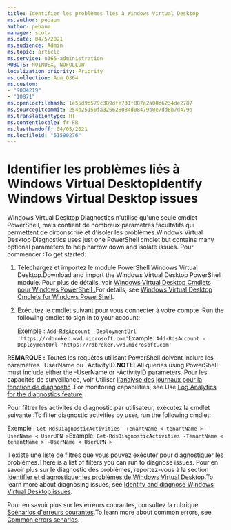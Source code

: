 ```yaml
---
title: Identifier les problèmes liés à Windows Virtual Desktop
ms.author: pebaum
author: pebaum
manager: scotv
ms.date: 04/5/2021
ms.audience: Admin
ms.topic: article
ms.service: o365-administration
ROBOTS: NOINDEX, NOFOLLOW
localization_priority: Priority
ms.collection: Adm_O364
ms.custom:
- "9004219"
- "10871"
ms.openlocfilehash: 1e55d9d579c389dfe731f887a2a08c6234de2787
ms.sourcegitcommit: 254b25150fa326628084d08479b0e7dd8b7d479a
ms.translationtype: HT
ms.contentlocale: fr-FR
ms.lasthandoff: 04/05/2021
ms.locfileid: "51590276"
---
```

# <a name="identify-windows-virtual-desktop-issues"></a><span data-ttu-id="6b6a2-102">Identifier les problèmes liés à Windows Virtual Desktop</span><span class="sxs-lookup"><span data-stu-id="6b6a2-102">Identify Windows Virtual Desktop issues</span></span>

<span data-ttu-id="6b6a2-103">Windows Virtual Desktop Diagnostics n'utilise qu'une seule cmdlet PowerShell, mais contient de nombreux paramètres facultatifs qui permettent de circonscrire et d'isoler les problèmes.</span><span class="sxs-lookup"><span data-stu-id="6b6a2-103">Windows Virtual Desktop Diagnostics uses just one PowerShell cmdlet but contains many optional parameters to help narrow down and isolate issues.</span></span> <span data-ttu-id="6b6a2-104">Pour commencer :</span><span class="sxs-lookup"><span data-stu-id="6b6a2-104">To get started:</span></span> 

1. <span data-ttu-id="6b6a2-105">Téléchargez et importez le module PowerShell Windows Virtual Desktop.</span><span class="sxs-lookup"><span data-stu-id="6b6a2-105">Download and import the Windows Virtual Desktop PowerShell module.</span></span> <span data-ttu-id="6b6a2-106">Pour plus de détails, voir [Windows Virtual Desktop Cmdlets pour Windows PowerShell .](https://docs.microsoft.com/powershell/windows-virtual-desktop/overview)</span><span class="sxs-lookup"><span data-stu-id="6b6a2-106">For details, see [Windows Virtual Desktop Cmdlets for Windows PowerShell](https://docs.microsoft.com/powershell/windows-virtual-desktop/overview).</span></span>

1. <span data-ttu-id="6b6a2-107">Exécutez le cmdlet suivant pour vous connecter à votre compte :</span><span class="sxs-lookup"><span data-stu-id="6b6a2-107">Run the following cmdlet to sign in to your account:</span></span>
    
    <span data-ttu-id="6b6a2-108">Exemple : `Add-RdsAccount -DeploymentUrl 'https://rdbroker.wvd.microsoft.com'`</span><span class="sxs-lookup"><span data-stu-id="6b6a2-108">Example: `Add-RdsAccount -DeploymentUrl 'https://rdbroker.wvd.microsoft.com'`</span></span>

<span data-ttu-id="6b6a2-109">**REMARQUE :** Toutes les requêtes utilisant PowerShell doivent inclure les paramètres -UserName ou -ActivityID.</span><span class="sxs-lookup"><span data-stu-id="6b6a2-109">**NOTE:** All queries using PowerShell must include either the -UserName or -ActivityID parameters.</span></span> <span data-ttu-id="6b6a2-110">Pour les capacités de surveillance, voir Utiliser [l'analyse des journaux pour la fonction de diagnostic](https://go.microsoft.com/fwlink/?linkid=2126847) .</span><span class="sxs-lookup"><span data-stu-id="6b6a2-110">For monitoring capabilities, see Use [Log Analytics for the diagnostics feature](https://go.microsoft.com/fwlink/?linkid=2126847).</span></span>

<span data-ttu-id="6b6a2-111">Pour filtrer les activités de diagnostic par utilisateur, exécutez la cmdlet suivante :</span><span class="sxs-lookup"><span data-stu-id="6b6a2-111">To filter diagnostic activities by user, run the following cmdlet:</span></span>

<span data-ttu-id="6b6a2-112">Exemple : `Get-RdsDiagnosticActivities -TenantName < tenantName > -UserName < UserUPN >`</span><span class="sxs-lookup"><span data-stu-id="6b6a2-112">Example: `Get-RdsDiagnosticActivities -TenantName < tenantName > -UserName < UserUPN >`</span></span>

<span data-ttu-id="6b6a2-113">Il existe une liste de filtres que vous pouvez exécuter pour diagnostiquer les problèmes.</span><span class="sxs-lookup"><span data-stu-id="6b6a2-113">There is a list of filters you can run to diagnose issues.</span></span> <span data-ttu-id="6b6a2-114">Pour en savoir plus sur le diagnostic des problèmes, reportez-vous à la section [Identifier et diagnostiquer les problèmes de Windows Virtual Desktop](https://docs.microsoft.com/azure/virtual-desktop/diagnostics-role-service#diagnose-issues-with-powershell).</span><span class="sxs-lookup"><span data-stu-id="6b6a2-114">To learn more about diagnosing issues, see [Identify and diagnose Windows Virtual Desktop issues](https://docs.microsoft.com/azure/virtual-desktop/diagnostics-role-service#diagnose-issues-with-powershell).</span></span>

<span data-ttu-id="6b6a2-115">Pour en savoir plus sur les erreurs courantes, consultez la rubrique [Scénarios d'erreurs courantes](https://docs.microsoft.com/azure/virtual-desktop/diagnostics-role-service#common-error-scenarios).</span><span class="sxs-lookup"><span data-stu-id="6b6a2-115">To learn more about common errors, see [Common errors senarios](https://docs.microsoft.com/azure/virtual-desktop/diagnostics-role-service#common-error-scenarios).</span></span>
